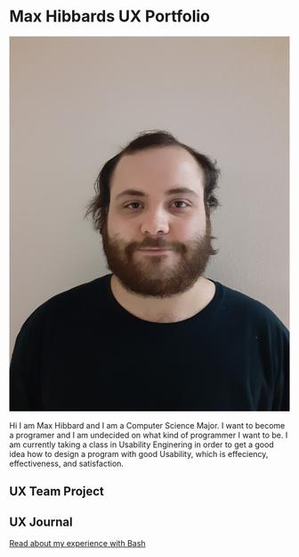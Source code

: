 # Max Hibbards UX Portfolio

![Max Hibbard](/assets/Max.jpg)

Hi I am Max Hibbard and I am a Computer Science Major. I want to become a programer and I am undecided on what kind of programmer I want to be. I am currently taking a class in Usability Enginering in order to get a good idea how to design a program with good Usability, which is effeciency, effectiveness, and satisfaction.

## UX Team Project


## UX Journal

[Read about my experience with Bash](j01/)
